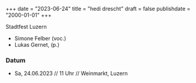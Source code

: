 ﻿+++
date = "2023-06-24"
title = "hedi drescht"
draft = false
publishdate = "2000-01-01"
+++

Stadtfest Luzern 

* Simone Felber (voc.)
* Lukas Gernet, (p.)

### Datum

* Sa, 24.06.2023 // 11 Uhr // Weinmarkt, Luzern


